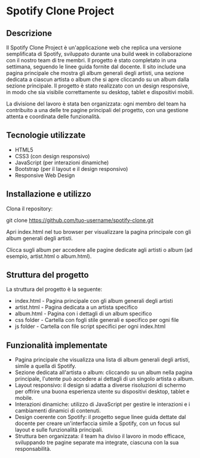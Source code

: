 # Spotify Clone Project

## Descrizione
Il Spotify Clone Project è un'applicazione web che replica una versione semplificata di Spotify, sviluppato durante una build week in collaborazione con il nostro team di tre membri. Il progetto è stato completato in una settimana, seguendo le linee guida fornite dal docente. Il sito include una pagina principale che mostra gli album generali degli artisti, una sezione dedicata a ciascun artista o album che si apre cliccando su un album dalla sezione principale. Il progetto è stato realizzato con un design responsive, in modo che sia visibile correttamente su desktop, tablet e dispositivi mobili.

La divisione del lavoro è stata ben organizzata: ogni membro del team ha contribuito a una delle tre pagine principali del progetto, con una gestione attenta e coordinata delle funzionalità.

## Tecnologie utilizzate
- HTML5
- CSS3 (con design responsivo)
- JavaScript (per interazioni dinamiche)
- Bootstrap (per il layout e il design responsivo)
- Responsive Web Design

## Installazione e utilizzo
Clona il repository:

git clone https://github.com/tuo-username/spotify-clone.git

Apri index.html nel tuo browser per visualizzare la pagina principale con gli album generali degli artisti.

Clicca sugli album per accedere alle pagine dedicate agli artisti o album (ad esempio, artist.html o album.html).

## Struttura del progetto
La struttura del progetto è la seguente:

- index.html - Pagina principale con gli album generali degli artisti
- artist.html - Pagina dedicata a un artista specifico
- album.html - Pagina con i dettagli di un album specifico
- css folder - Cartella con fogli stile generali e specifico per ogni file
- js folder - Cartella con file script specifici per ogni index.html

## Funzionalità implementate
- Pagina principale che visualizza una lista di album generali degli artisti, simile a quella di Spotify.
- Sezione dedicata all'artista o album: cliccando su un album nella pagina principale, l'utente può accedere ai dettagli di un singolo artista o album.
- Layout responsivo: il design si adatta a diverse risoluzioni di schermo per offrire una buona esperienza utente su dispositivi desktop, tablet e mobile.
- Interazioni dinamiche: utilizzo di JavaScript per gestire le interazioni e i cambiamenti dinamici di contenuti.
- Design coerente con Spotify: il progetto segue linee guida dettate dal docente per creare un'interfaccia simile a Spotify, con un focus sul layout e sulle funzionalità principali.
- Struttura ben organizzata: il team ha diviso il lavoro in modo efficace, sviluppando tre pagine separate ma integrate, ciascuna con la sua responsabilità.
